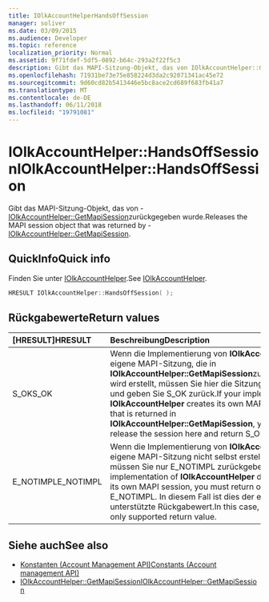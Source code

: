 ```yaml
---
title: IOlkAccountHelperHandsOffSession
manager: soliver
ms.date: 03/09/2015
ms.audience: Developer
ms.topic: reference
localization_priority: Normal
ms.assetid: 9f71fdef-5df5-0892-b64c-293a2f22f5c3
description: Gibt das MAPI-Sitzung-Objekt, das von IOlkAccountHelper::GetMapiSession zurückgegeben wurde.
ms.openlocfilehash: 71931be73e75e858224d3da2c92071341ac45e72
ms.sourcegitcommit: 9d60cd82b5413446e5bc8ace2cd689f683fb41a7
ms.translationtype: MT
ms.contentlocale: de-DE
ms.lasthandoff: 06/11/2018
ms.locfileid: "19791081"
---
```

# <a name="iolkaccounthelperhandsoffsession"></a><span data-ttu-id="62405-103">IOlkAccountHelper::HandsOffSession</span><span class="sxs-lookup"><span data-stu-id="62405-103">IOlkAccountHelper::HandsOffSession</span></span>

<span data-ttu-id="62405-104">Gibt das MAPI-Sitzung-Objekt, das von - [IOlkAccountHelper::GetMapiSession](iolkaccounthelper-getmapisession.md)zurückgegeben wurde.</span><span class="sxs-lookup"><span data-stu-id="62405-104">Releases the MAPI session object that was returned by - [IOlkAccountHelper::GetMapiSession](iolkaccounthelper-getmapisession.md).</span></span>
  
## <a name="quick-info"></a><span data-ttu-id="62405-105">QuickInfo</span><span class="sxs-lookup"><span data-stu-id="62405-105">Quick info</span></span>

<span data-ttu-id="62405-106">Finden Sie unter [IOlkAccountHelper](iolkaccounthelper.md).</span><span class="sxs-lookup"><span data-stu-id="62405-106">See [IOlkAccountHelper](iolkaccounthelper.md).</span></span>
  
```cpp
HRESULT IOlkAccountHelper::HandsOffSession( );
```

## <a name="return-values"></a><span data-ttu-id="62405-107">Rückgabewerte</span><span class="sxs-lookup"><span data-stu-id="62405-107">Return values</span></span>

|<span data-ttu-id="62405-108">**[HRESULT]**</span><span class="sxs-lookup"><span data-stu-id="62405-108">**HRESULT**</span></span>|<span data-ttu-id="62405-109">**Beschreibung**</span><span class="sxs-lookup"><span data-stu-id="62405-109">**Description**</span></span>|
|:-----|:-----|
|<span data-ttu-id="62405-110">S_OK</span><span class="sxs-lookup"><span data-stu-id="62405-110">S_OK</span></span>  <br/> |<span data-ttu-id="62405-111">Wenn die Implementierung von **IOlkAccountHelper** eigene MAPI-Sitzung, die in **IOlkAccountHelper::GetMapiSession**zurückgegeben wird erstellt, müssen Sie hier die Sitzung freigeben und geben Sie S_OK zurück.</span><span class="sxs-lookup"><span data-stu-id="62405-111">If your implementation of **IOlkAccountHelper** creates its own MAPI session that is returned in **IOlkAccountHelper::GetMapiSession**, you must release the session here and return S_OK.</span></span>  <br/> |
|<span data-ttu-id="62405-112">E_NOTIMPL</span><span class="sxs-lookup"><span data-stu-id="62405-112">E_NOTIMPL</span></span>  <br/> |<span data-ttu-id="62405-113">Wenn die Implementierung von **IOlkAccountHelper** eigene MAPI-Sitzung nicht selbst erstellt haben, müssen Sie nur E_NOTIMPL zurückgeben.</span><span class="sxs-lookup"><span data-stu-id="62405-113">If your implementation of **IOlkAccountHelper** did not create its own MAPI session, you must return only E_NOTIMPL.</span></span> <span data-ttu-id="62405-114">In diesem Fall ist dies der einzige unterstützte Rückgabewert.</span><span class="sxs-lookup"><span data-stu-id="62405-114">In this case, this is the only supported return value.</span></span>  <br/> |
   
## <a name="see-also"></a><span data-ttu-id="62405-115">Siehe auch</span><span class="sxs-lookup"><span data-stu-id="62405-115">See also</span></span>

- [<span data-ttu-id="62405-116">Konstanten (Account Management API)</span><span class="sxs-lookup"><span data-stu-id="62405-116">Constants (Account management API)</span></span>](constants-account-management-api.md)  
- [<span data-ttu-id="62405-117">IOlkAccountHelper::GetMapiSession</span><span class="sxs-lookup"><span data-stu-id="62405-117">IOlkAccountHelper::GetMapiSession</span></span>](iolkaccounthelper-getmapisession.md)

